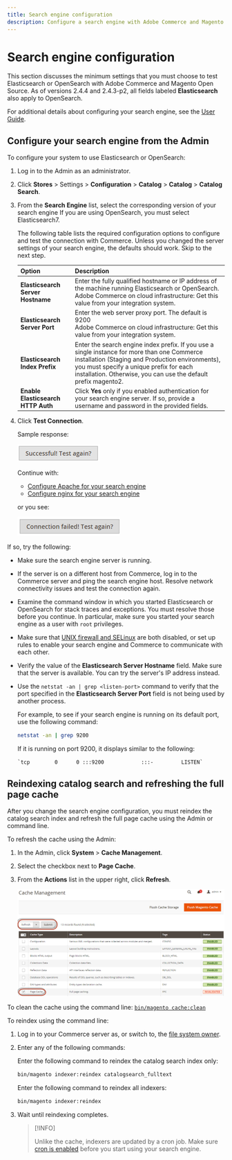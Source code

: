 ```yaml
---
title: Search engine configuration
description: Configure a search engine with Adobe Commerce and Magento Open Source.
---
```


# Search engine configuration

This section discusses the minimum settings that you must choose to test Elasticsearch or OpenSearch with Adobe Commerce and Magento Open Source. As of versions 2.4.4 and 2.4.3-p2, all fields labeled **Elasticsearch** also apply to OpenSearch.

For additional details about configuring your search engine, see the [User Guide](https://experienceleague.adobe.com/docs/commerce-admin/catalog/catalog/search/search-configuration.html).

## Configure your search engine from the Admin

To configure your system to use Elasticsearch or OpenSearch:

1. Log in to the Admin as an administrator.
1. Click **Stores** > Settings > **Configuration** > **Catalog** > **Catalog** > **Catalog Search**.
1. From the **Search Engine** list, select the corresponding version of your search engine If you are using OpenSearch, you must select Elasticsearch7.

   The following table lists the required configuration options to configure and test the connection with Commerce.
   Unless you changed the server settings of your search engine, the defaults should work. Skip to the next step.

   |Option|Description|
   |--- |--- |
   |**Elasticsearch Server Hostname**|Enter the fully qualified hostname or IP address of the machine running Elasticsearch or OpenSearch.<br>Adobe Commerce on cloud infrastructure: Get this value from your integration system.|
   |**Elasticsearch Server Port**|Enter the web server proxy port. The default is 9200<br>Adobe Commerce on cloud infrastructure: Get this value from your integration system.|
   |**Elasticsearch Index Prefix**|Enter the search engine index prefix. If you use a single instance for more than one Commerce installation (Staging and Production environments), you must specify a unique prefix for each installation. Otherwise, you can use the default prefix magento2.|
   |**Enable Elasticsearch HTTP Auth**|Click **Yes** only if you enabled authentication for your search engine server. If so, provide a username and password in the provided fields.|

1. Click **Test Connection**.

   Sample response:

   ![success](../../assets/configuration/elastic_test-success.png)

   Continue with:

   - [Configure Apache for your search engine](../../installation/prerequisites/search-engine/configure-apache.md)
   - [Configure nginx for your search engine](../../installation/prerequisites/search-engine/configure-nginx.md)

   or you see:

   ![failed](../../assets/configuration/elastic_test-fail.png)

If so, try the following:

- Make sure the search engine server is running.
- If the server is on a different host from Commerce, log in to the Commerce server and ping the search engine host. Resolve network connectivity issues and test the connection again.
- Examine the command window in which you started Elasticsearch or OpenSearch for stack traces and exceptions. You must resolve those before you continue. In particular, make sure you started your search engine as a user with `root` privileges.
- Make sure that [UNIX firewall and SELinux](../../installation/prerequisites/search-engine/overview.md#firewall-and-selinux) are both disabled, or set up rules to enable your search engine and Commerce to communicate with each other.
- Verify the value of the **Elasticsearch Server Hostname** field. Make sure that the server is available. You can try the server's IP address instead.
- Use the `netstat -an | grep <listen-port>` command to verify that the port specified in the **Elasticsearch Server Port** field is not being used by another process.

  For example, to see if your search engine is running on its default port, use the following command:

  ```bash
  netstat -an | grep 9200
  ```

  If it is running on port 9200, it displays similar to the following:

  ```terminal
  `tcp        0      0 :::9200            :::-         LISTEN`
  ```

## Reindexing catalog search and refreshing the full page cache

After you change the search engine configuration, you must reindex the catalog search index and refresh the full page cache using the Admin or command line.

To refresh the cache using the Admin:

1. In the Admin, click **System** > **Cache Management**.
1. Select the checkbox next to **Page Cache**.
1. From the **Actions** list in the upper right, click **Refresh**.

   ![cache management](../../assets/configuration/refresh-cache.png)

To clean the cache using the command line: [`bin/magento cache:clean`](../cli/manage-cache.md#clean-and-flush-cache-types)

To reindex using the command line:

1. Log in to your Commerce server as, or switch to, the [file system owner](../../installation/prerequisites/file-system/overview.md).
1. Enter any of the following commands:

   Enter the following command to reindex the catalog search index only:

   ```bash
   bin/magento indexer:reindex catalogsearch_fulltext
   ```

   Enter the following command to reindex all indexers:

   ```bash
   bin/magento indexer:reindex
   ```

1. Wait until reindexing completes.

   >[!INFO]
   >
   >Unlike the cache, indexers are updated by a cron job. Make sure [cron is enabled](../cli/configure-cron-jobs.md) before you start using your search engine.

